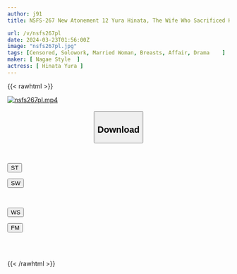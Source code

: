 ```yaml
---
author: j91
title: NSFS-267 New Atonement 12 Yura Hinata, The Wife Who Sacrificed Her Body To Get Her Husband's Forgiveness

url: /v/nsfs267pl
date: 2024-03-23T01:56:00Z
image: "nsfs267pl.jpg"
tags: [Censored, Solowork, Married Woman, Breasts, Affair, Drama	]
maker: [ Nagae Style  ]
actress: [ Hinata Yura ]
---
```



{{< rawhtml >}}

<div class="video" data-videoid="xMXzB3yb3mIk2MO">
    <a href="javascript:;">
        <img src="/v/nsfs267pl/nsfs267pl.jpg" width="WIDTH" height="HEIGHT" alt="nsfs267pl.mp4" loading="lazy">
    </a>
</div>

<script type="text/javascript" src="https://j91.asia/asset/on-demand-st.js"></script>

<br>
  <link rel="stylesheet" href="https://j91.asia/asset/bs5.css">
  
  <center>
  <button class="btn btn-primary" type="button" data-bs-toggle="collapse" data-bs-target=".multi-collapse" aria-expanded="false" aria-controls="multiCollapseExample1 multiCollapseExample2"><h2>Download</h2></button></center>
</p>
<div class="row">
  <div class="col">
    <div class="collapse multi-collapse" id="multiCollapseExample1">
      <div class="card card-body">
	      	      <br>
<div class="buttons">  
<p><a href="https://streamtape.to/v/xMXzB3yb3mIk2MO" target="_blank"><button class="btn-hover color-3"><i class="fa fa-download"></i> ST</button></a></p>
<p><a href="https://asnwish.com/5v54lxq52vn2" target="_blank"><button class="btn-hover color-2"><i class="fa fa-download"></i> SW</button></a></p></div>
    </div>
  </div>
</div>
  <div class="col">
    <div class="collapse multi-collapse" id="multiCollapseExample2">
      <div class="card card-body">
	      <br>
<div class="buttons">
<p><a href="https://wolfstream.tv/pc8duz5ivo3i"><button class="btn-hover color-9"><i class="fa fa-download"></i> WS</button></a></p>
<p><a href="https://filemoon.sx/d/pkd04h2perht"><button class="btn-hover color-8"><i class="fa fa-download"></i> FM</button></a></p></div>
<br><br>
      </div>
    </div>
  </div>
</div>

{{< /rawhtml >}}
